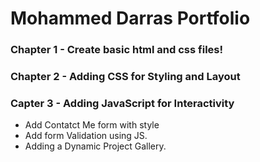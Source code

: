 # Mohammed Darras Portfolio

### Chapter 1 - Create basic html and css files!

### Chapter 2 - Adding CSS for Styling and Layout

### Capter 3 - Adding JavaScript for Interactivity

- Add Contatct Me form with style
- Add form Validation using JS.
- Adding a Dynamic Project Gallery.
